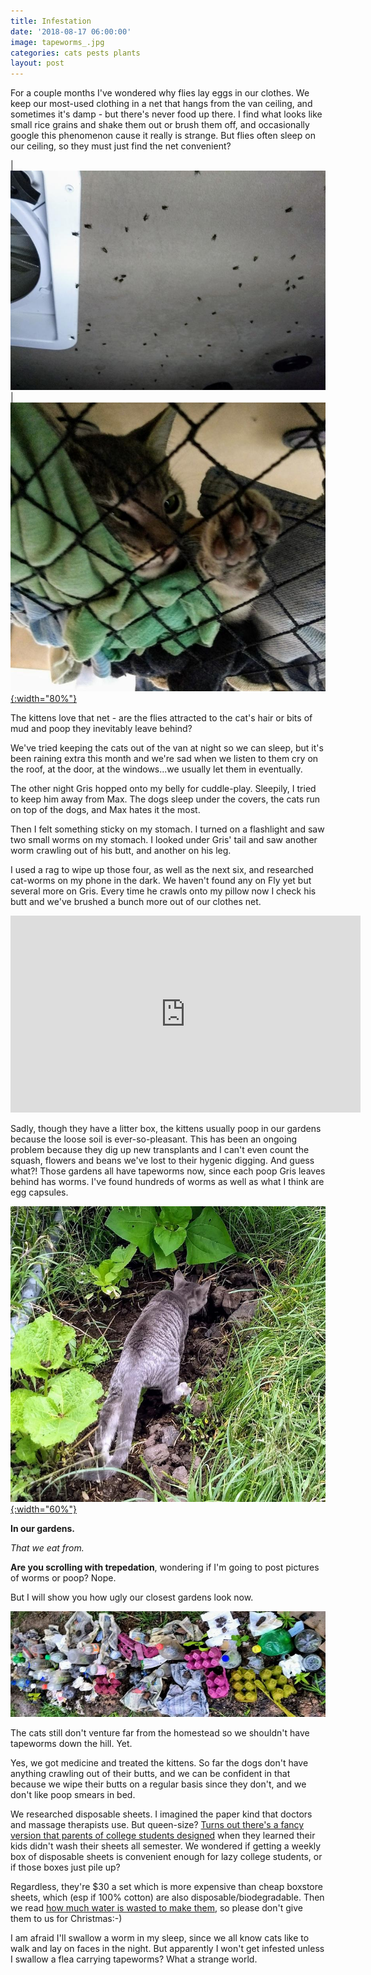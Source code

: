 ```yaml
---
title: Infestation
date: '2018-08-17 06:00:00'
image: tapeworms_.jpg
categories: cats pests plants
layout: post
---
```


For a couple months I've wondered why flies lay eggs in our clothes. We keep our most-used clothing in a net that hangs from the van ceiling, and sometimes it's damp - but there's never food up there. I find what looks like small rice grains and shake them out or brush them off, and occasionally google this phenomenon cause it really is strange. But flies often sleep on our ceiling, so they must just find the net convenient? <br>

|  [![](/images/van_moscas_.jpg)](/images/van_moscas.jpg)  |  [![](/images/gris_net_.jpg){:width="80%"}](/images/gris_net.jpg)

The kittens love that net - are the flies attracted to the cat's hair or bits of mud and poop they inevitably leave behind?

We've tried keeping the cats out of the van at night so we can sleep, but it's been raining extra this month and we're sad when we listen to them cry on the roof, at the door, at the windows...we usually let them in eventually.

The other night Gris hopped onto my belly for cuddle-play. Sleepily, I tried to keep him away from Max. The dogs sleep under the covers, the cats run on top of the dogs, and Max hates it the most.

Then I felt something sticky on my stomach. I turned on a flashlight and saw two small worms on my stomach. I looked under Gris' tail and saw another worm crawling out of his butt, and another on his leg.

I used a rag to wipe up those four, as well as the next six, and researched cat-worms on my phone in the dark. We haven't found any on Fly yet but several more on Gris. Every time he crawls onto my pillow now I check his butt and we've brushed a bunch more out of our clothes net.

<iframe width="560" height="315" src="https://www.youtube-nocookie.com/embed/4TpfJBTvrAw" frameborder="0" allow="autoplay; encrypted-media" allowfullscreen></iframe>

Sadly, though they have a litter box, the kittens usually poop in our gardens because the loose soil is ever-so-pleasant. This has been an ongoing problem because they dig up new transplants and I can't even count the squash, flowers and beans we've lost to their hygenic digging. And guess what?! Those gardens all have tapeworms now, since each poop Gris leaves behind has worms. I've found hundreds of worms as well as what I think are egg capsules.

[![](/images/gris_garden_.jpg){:width="60%"}](/images/gris_garden.jpg)

**In our gardens.**

*That we eat from.*

**Are you scrolling with trepedation**, wondering if I'm going to post pictures of worms or poop? Nope.

But I will show you how ugly our closest gardens look now.

[![](/images/ugly_garden2_.jpg)](/images/ugly_garden2.jpg)

The cats still don't venture far from the homestead so we shouldn't have tapeworms down the hill. Yet.

Yes, we got medicine and treated the kittens. So far the dogs don't have anything crawling out of their butts, and we can be confident in that because we wipe their butts on a regular basis since they don't, and we don't like poop smears in bed.

We researched disposable sheets. I imagined the paper kind that doctors and massage therapists use. But queen-size? [Turns out there's a fancy version that parents of college students designed](https://beantownbedding.com) when they learned their kids didn't wash their sheets all semester. We wondered if getting a weekly box of disposable sheets is convenient enough for lazy college students, or if those boxes just pile up?

Regardless, they're $30 a set which is more expensive than cheap boxstore sheets, which (esp if 100% cotton) are also disposable/biodegradable.  Then we read [how much water is wasted to make them](https://fastcompany.com/3051939/no-need-to-launder-these-disposable-sheets-when-you-can-greenwash-them-instead), so please don't give them to us for Christmas:-)

I am afraid I'll swallow a worm in my sleep, since we all know cats like to walk and lay on faces in the night. But apparently I won't get infested unless I swallow a flea carrying tapeworms? What a strange world.
